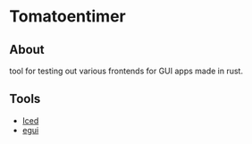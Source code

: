 # Tomatoentimer

## About

tool for testing out various frontends for GUI apps made in rust.

## Tools
  - [Iced](https://www.github.com/iced-rs/iced)
  - [egui](https://www.github.com/emilk/egui)
